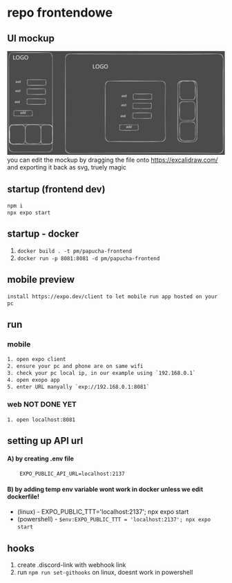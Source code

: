# repo frontendowe


## UI mockup
![Alt text](mockups/ui_mockup.excalidraw.svg?raw=true "Title")
you can edit the mockup by dragging the file onto https://excalidraw.com/ and exporting it back as svg, truely magic

## startup (frontend dev)
```
npm i
npx expo start
```

## startup - docker
1. `docker build . -t pm/papucha-frontend`
2. `docker run -p 8081:8081 -d pm/papucha-frontend`

## mobile preview
    install https://expo.dev/client to let mobile run app hosted on your pc

## run
### mobile
    1. open expo client
    2. ensure your pc and phone are on same wifi
    3. check your pc local ip, in our example using `192.168.0.1`
    4. open exopo app
    5. enter URL manyally `exp://192.168.0.1:8081`

### web **NOT DONE YET**
    1. open localhost:8081

## setting up API url
#### A) by creating .env file

```
    EXPO_PUBLIC_API_URL=localhost:2137
```

#### B) by adding temp env variable **wont work in docker unless we edit dockerfile!**
- (linux) - EXPO_PUBLIC_TTT='localhost:2137'; npx expo start
- (powershell) - `$env:EXPO_PUBLIC_TTT = 'localhost:2137'; npx expo start`

## hooks
1. create .discord-link with webhook link
2. run `npm run set-githooks` on linux, doesnt work in powershell
